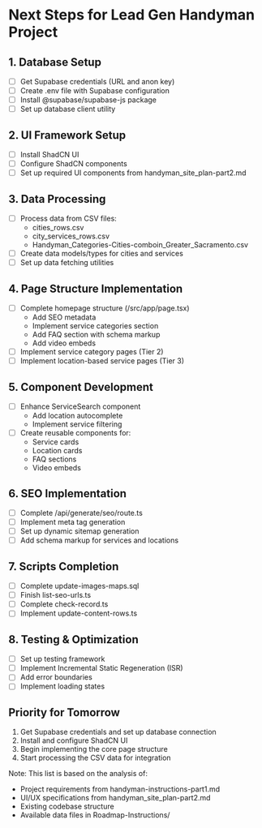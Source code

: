 # Next Steps for Lead Gen Handyman Project

## 1. Database Setup
- [ ] Get Supabase credentials (URL and anon key)
- [ ] Create .env file with Supabase configuration
- [ ] Install @supabase/supabase-js package
- [ ] Set up database client utility

## 2. UI Framework Setup
- [ ] Install ShadCN UI
- [ ] Configure ShadCN components
- [ ] Set up required UI components from handyman_site_plan-part2.md

## 3. Data Processing
- [ ] Process data from CSV files:
  - cities_rows.csv
  - city_services_rows.csv
  - Handyman_Categories-Cities-comboin_Greater_Sacramento.csv
- [ ] Create data models/types for cities and services
- [ ] Set up data fetching utilities

## 4. Page Structure Implementation
- [ ] Complete homepage structure (/src/app/page.tsx)
  - Add SEO metadata
  - Implement service categories section
  - Add FAQ section with schema markup
  - Add video embeds
- [ ] Implement service category pages (Tier 2)
- [ ] Implement location-based service pages (Tier 3)

## 5. Component Development
- [ ] Enhance ServiceSearch component
  - Add location autocomplete
  - Implement service filtering
- [ ] Create reusable components for:
  - Service cards
  - Location cards
  - FAQ sections
  - Video embeds

## 6. SEO Implementation
- [ ] Complete /api/generate/seo/route.ts
- [ ] Implement meta tag generation
- [ ] Set up dynamic sitemap generation
- [ ] Add schema markup for services and locations

## 7. Scripts Completion
- [ ] Complete update-images-maps.sql
- [ ] Finish list-seo-urls.ts
- [ ] Complete check-record.ts
- [ ] Implement update-content-rows.ts

## 8. Testing & Optimization
- [ ] Set up testing framework
- [ ] Implement Incremental Static Regeneration (ISR)
- [ ] Add error boundaries
- [ ] Implement loading states

## Priority for Tomorrow
1. Get Supabase credentials and set up database connection
2. Install and configure ShadCN UI
3. Begin implementing the core page structure
4. Start processing the CSV data for integration

Note: This list is based on the analysis of:
- Project requirements from handyman-instructions-part1.md
- UI/UX specifications from handyman_site_plan-part2.md
- Existing codebase structure
- Available data files in Roadmap-Instructions/
